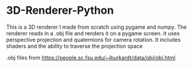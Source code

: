 # 3D-Renderer-Python
This is a 3D renderer I made from scratch using pygame and numpy. 
The renderer reads in a .obj file and renders it on a pygame screen. 
It uses perspective projection and quaternions for camera rotation.
It includes shaders and the ability to traverse the projection space


.obj files from https://people.sc.fsu.edu/~jburkardt/data/obj/obj.html
